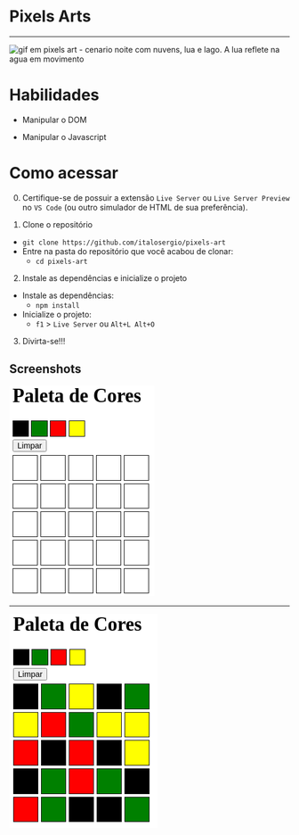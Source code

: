 # Pixels Arts
<hr>
<img src="https://i.pinimg.com/originals/5d/1b/b3/5d1bb3546868cf3791880fa5720da7a2.gif" alt="gif em pixels art - cenario noite com nuvens, lua e lago. A lua reflete na agua em movimento"/>

# Habilidades

- Manipular o DOM

- Manipular o Javascript

# Como acessar

0. Certifique-se de possuir a extensão `Live Server` ou `Live Server Preview` no `VS Code` (ou outro simulador de HTML de sua preferência).

1. Clone o repositório
  * `git clone https://github.com/italosergio/pixels-art`
  * Entre na pasta do repositório que você acabou de clonar:
    * `cd pixels-art`

2. Instale as dependências e inicialize o projeto
  * Instale as dependências:
    * `npm install`
  * Inicialize o projeto:
    * `f1` > `Live Server` ou `Alt+L Alt+O`

3. Divirta-se!!!

## Screenshots
<img src="./PixelsArt0.png" alt="paleta de cores com preto, vermelho, verde e branco e quadro branco com pixels a serem coloridos logo abaixo" /><hr><img src="./PixelsArt1.png" />
<br>
